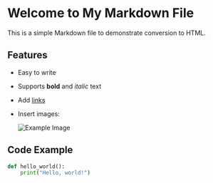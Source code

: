 # Welcome to My Markdown File

This is a simple Markdown file to demonstrate conversion to HTML.

## Features
- Easy to write
- Supports **bold** and *italic* text
- Add [links](https://www.google.com)
- Insert images:

  ![Example Image](https://via.placeholder.com/150)

## Code Example
```python
def hello_world():
    print("Hello, world!")
